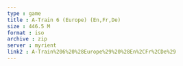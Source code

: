 ```yaml
---
type : game
title : A-Train 6 (Europe) (En,Fr,De)
size : 446.5 M
format : iso
archive : zip
server : myrient
link2 : A-Train%206%20%28Europe%29%20%28En%2CFr%2CDe%29
---
```

